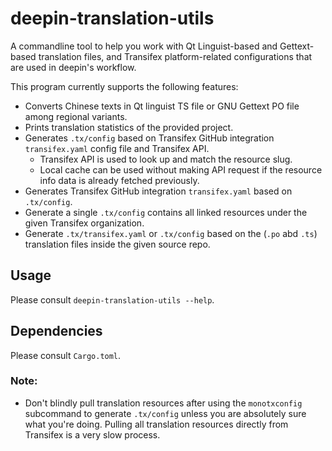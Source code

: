 # deepin-translation-utils

A commandline tool to help you work with Qt Linguist-based and Gettext-based translation files, and Transifex platform-related configurations that are used in deepin's workflow.

This program currently supports the following features:

- Converts Chinese texts in Qt linguist TS file or GNU Gettext PO file among regional variants.
- Prints translation statistics of the provided project.
- Generates `.tx/config` based on Transifex GitHub integration `transifex.yaml` config file and Transifex API.
  - Transifex API is used to look up and match the resource slug.
  - Local cache can be used without making API request if the resource info data is already fetched previously.
- Generates Transifex GitHub integration `transifex.yaml` based on `.tx/config`.
- Generate a single `.tx/config` contains all linked resources under the given Transifex organization.
- Generate `.tx/transifex.yaml` or `.tx/config` based on the (`.po` abd `.ts`) translation files inside the given source repo.

## Usage

Please consult `deepin-translation-utils --help`.

## Dependencies

Please consult `Cargo.toml`.

### Note:

- Don't blindly pull translation resources after using the `monotxconfig` subcommand to generate `.tx/config` unless you are absolutely sure what you're doing. Pulling all translation resources directly from Transifex is a very slow process.